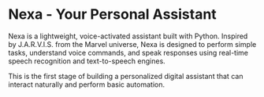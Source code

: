 #  Nexa - Your Personal Assistant

Nexa is a lightweight, voice-activated assistant built with Python. Inspired by J.A.R.V.I.S. from the Marvel universe, Nexa is designed to perform simple tasks, understand voice commands, and speak responses using real-time speech recognition and text-to-speech engines.

This is the first stage of building a personalized digital assistant that can interact naturally and perform basic automation.
